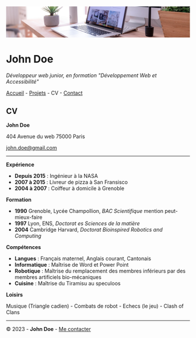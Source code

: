 ![Bannière](img/desk-banner.jpg)

# John Doe

*Développeur web junior, en formation "Développement Web et Accessibilité"*

[Accueil](Accueil.md) - [Projets](Projets.md) - CV - [Contact](Contact.md)


## CV

**John Doe**

404 Avenue du web
75000 Paris

john.doe@gmail.com

---

**Expérience**

- **Depuis 2015** : Ingénieur à la NASA
- **2007 à 2015** : Livreur de pizza à San Fransisco
- **2004 à 2007** : Coiffeur à domicile à Grenoble

**Formation**

- **1990** Grenoble, Lycée Champollion, *BAC Scientifique* mention peut-mieux-faire
- **1997** Lyon, ENS, *Doctorat es Sciences de la matière*
- **2004** Cambridge Harvard, *Doctorat Bioinspired Robotics and Computing*

**Compétences**

- **Langues** : Français maternel, Anglais courant, Cantonais
- **Informatique** : Maîtrise de Word et Power Point
- **Robotique** : Maîtrise du remplacement des membres inférieurs par des membres artificiels bio-mécaniques
- **Cuisine** : Maîtrise du Tiramisu au speculoos

**Loisirs**

Musique (Triangle cadien) - Combats de robot - Echecs (le jeu) - Clash of Clans

---

© 2023 - **John Doe** - [Me contacter](Contact.md)